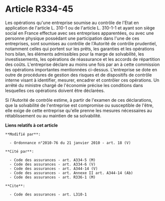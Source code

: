 # Article R334-45

Les opérations qu'une entreprise soumise au contrôle de l'Etat en application de l'article L. 310-1 ou de l'article L.
310-1-1 et ayant son siège social en France effectue avec ses entreprises apparentées, ou avec une personne physique
possédant une participation dans l'une de ces entreprises, sont soumises au contrôle de l'Autorité de contrôle prudentiel,
notamment celles qui portent sur les prêts, les garanties et les opérations hors bilan, les éléments admissibles pour la
marge de solvabilité, les investissements, les opérations de réassurance et les accords de répartition des coûts.
L'entreprise déclare au moins une fois par an à cette commission les opérations importantes mentionnées ci-dessus.
L'entreprise se dote en outre de procédures de gestion des risques et de dispositifs de contrôle interne visant à identifier,
mesurer, encadrer et contrôler ces opérations. Un arrêté du ministre chargé de l'économie précise les conditions dans
lesquelles ces opérations doivent être déclarées.

Si l'Autorité de contrôle estime, à partir de l'examen de ces déclarations, que la solvabilité de l'entreprise est compromise
ou susceptible de l'être, elle exige de cette entreprise qu'elle prenne les mesures nécessaires au rétablissement ou au
maintien de sa solvabilité.

**Liens relatifs à cet article**

	**Modifié par**:

	  - Ordonnance n°2010-76 du 21 janvier 2010 - art. 18 (V)

	**Cité par**:

	  - Code des assurances - art. A334-5 (M)
	  - Code des assurances - art. A334-6 (V)
	  - Code des assurances - art. A344-14 (V)
	  - Code des assurances - art. Annexe II art. A344-14 (Ab)
	  - Code des assurances - art. R336-1 (M)

	**Cite**:

	  - Code des assurances - art. L310-1
